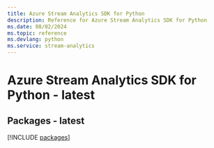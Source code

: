 ```yaml
---
title: Azure Stream Analytics SDK for Python
description: Reference for Azure Stream Analytics SDK for Python
ms.date: 08/02/2024
ms.topic: reference
ms.devlang: python
ms.service: stream-analytics
---
```

# Azure Stream Analytics SDK for Python - latest
## Packages - latest
[!INCLUDE [packages](stream-analytics-index.md)]